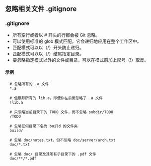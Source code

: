 ## 忽略相关文件 .gitignore

### .gitignore

- 所有空行或者以 # 开头的行都会被 Git 忽略。
- 可以使用标准的 glob 模式匹配，它会递归地应用在整个工作区中。
- 匹配模式可以以（/）开头防止递归。
- 匹配模式可以以（/）结尾指定目录。
- 要忽略指定模式以外的文件或目录，可以在模式前加上叹号（!）取反。

#### 示例

```git
  # 忽略所有的 .a 文件
  *.a

  # 但跟踪所有的 lib.a，即便你在前面忽略了 .a 文件
  !lib.a

  # 只忽略当前目录下的 TODO 文件，而不忽略 subdir/TODO
  /TODO

  # 忽略任何目录下名为 build 的文件夹
  build/

  # 忽略 doc/notes.txt，但不忽略 doc/server/arch.txt
  doc/*.txt

  # 忽略 doc/ 目录及其所有子目录下的 .pdf 文件
  doc/**/*.pdf
```
